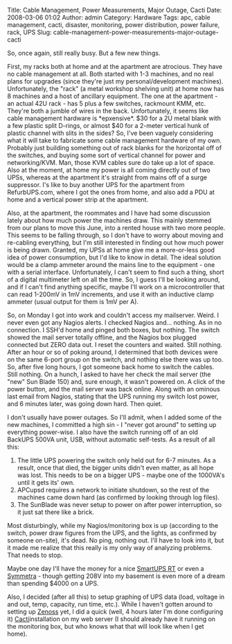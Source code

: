 Title: Cable Management, Power Measurements, Major Outage, Cacti
Date: 2008-03-06 01:02
Author: admin
Category: Hardware
Tags: apc, cable management, cacti, disaster, monitoring, power distribution, power failure, rack, UPS
Slug: cable-management-power-measurements-major-outage-cacti

So, once again, still really busy. But a few new things.

First, my racks both at home and at the apartment are atrocious. They
have no cable management at all. Both started with 1-3 machines, and no
real plans for upgrades (since they're just my personal/development
machines). Unfortunately, the "rack" (a metal workshop shelving unit) at
home now has 8 machines and a host of ancillary equipment. The one at
the apartment - an actual 42U rack - has 5 plus a few switches,
rackmount KMM, etc. They're both a jumble of wires in the back.
Unfortunately, it seems like cable management hardware is \*epxensive\*.
$30 for a 2U metal blank with a few plastic split D-rings, or almost $40
for a 2-meter vertical hunk of plastic channel with slits in the sides?
So, I've been vaguely considering what it will take to fabricate some
cable management hardware of my own. Probably just building something
out of rack blanks for the horizontal off of the switches, and buying
some sort of vertical channel for power and networking/KVM. Man, those
KVM cables sure do take up a lot of space. Also at the moment, at home
my power is all coming directly out of two UPSs, whereas at the
apartment it's straight from mains off of a surge suppressor. I's like
to buy another UPS for the apartment from RefurbUPS.com, where I got the
ones from home, and also add a PDU at home and a vertical power strip at
the apartment.

Also, at the apartment, the roommates and I have had some discussion
lately about how much power the machines draw. This mainly stemmed from
our plans to move this June, into a rented house with two more people.
This seems to be falling through, so I don't have to worry about moving
and re-cabling everything, but I'm still interested in finding out how
much power is being drawn. Granted, my UPSs at home give me a
more-or-less good idea of power consumption, but I'd like to know in
detail. The ideal solution would be a clamp ammeter around the mains
line to the equipment - one with a serial interface. Unfortunately, I
can't seem to find such a thing, short of a digital multimeter left on
all the time. So, I guess I'll be looking around, and if I can't find
anything specific, maybe I'll work on a microcontroller that can read
1-200mV in 1mV increments, and use it with an inductive clamp ammeter
(usual output for them is 1mV per A).

So, on Monday I got into work and couldn't access my mailserver. Weird.
I never even got any Nagios alerts. I checked Nagios and... nothing. As
in no connection. I SSH'd home and pinged both boxes, but nothing. The
switch showed the mail server totally offline, and the Nagios box
plugged connected but ZERO data out. I reset the counters and waited.
Still nothing. After an hour or so of poking around, I determined that
both devices were on the same 6-port group on the switch, and nothing
else there was up too. So, after five long hours, I got someone back
home to switch the cables. Still nothing. On a hunch, I asked to have
her check the mail server (the "new" Sun Blade 150) and, sure enough, it
wasn't powered on. A click of the power button, and the mail server was
back online. Along with an ominous last email from Nagios, stating that
the UPS running my switch lost power, and 6 minutes later, was going
down hard. Then quiet.

I don't usually have power outages. So I'll admit, when I added some of
the new machines, I committed a high sin - I "never got around" to
setting up everything power-wise. I also have the switch running off of
an old BackUPS 500VA unit, USB, without automatic self-tests. As a
result of all this:

1.  The little UPS powering the switch only held out for 6-7 minutes. As
    a result, once that died, the bigger units didn't even matter, as
    all hope was lost. This needs to be on a bigger UPS - maybe one of
    the 1000VA's until it gets its' own.
2.  APCupsd requires a network to initiate shutdown, so the rest of the
    machines came down hard (as confirmed by looking through log files).
3.  The SunBlade was never setup to power on after power interruption,
    so it just sat there like a brick.

Most disturbingly, while my Nagios/monitoring box is up (according to
the switch, power draw figures from the UPS, and the lights, as
confirmed by someone on-site), it's dead. No ping, nothing out. I'll
have to look into it, but it made me realize that this really is my only
way of analyzing problems. That needs to stop.

Maybe one day I'll have the money for a nice [SmartUPS
RT](http://www.apc.com/products/family/index.cfm?id=223) or even a
[Symmetra](http://www.apc.com/products/family/index.cfm?id=189) - though
getting 208V into my basement is even more of a dream than spending
$4000 on a UPS.

Also, I decided (after all this) to setup graphing of UPS data (load,
voltage in and out, temp, capacity, run time, etc.). While I haven't
gotten around to setting up [Zenoss](http://www.zenoss.com/) yet, I did
a quick (well, 4 hours later I'm done configuring it)
[Cacti](http://www.cacti.net/)installation on my web server (I should
already have it running on the monitoring box, but who knows what that
will look like when I get home).
